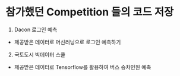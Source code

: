 # 참가했던 Competition 들의 코드 저장

1. Dacon 로그인 예측
 - 제공받은 데이터로 머신러닝으로 로그인 예측하기
2. 국토도시 빅데이터 스쿨 
 - 제공받은 데이터로 Tensorflow를 활용하여 버스 승차인원 예측 